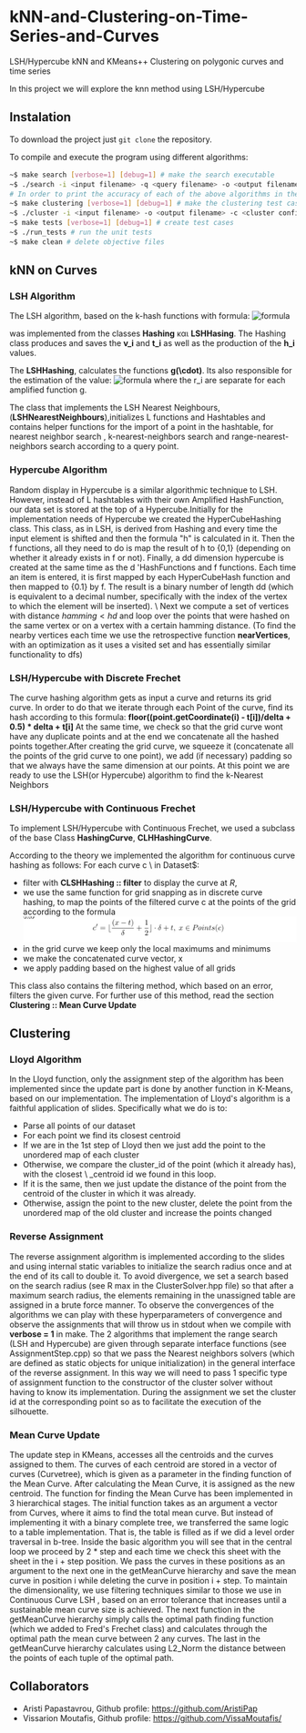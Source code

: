 # kNN-and-Clustering-on-Time-Series-and-Curves
LSH/Hypercube kNN and KMeans++ Clustering on polygonic curves and time series

In this project we will explore the knn method using LSH/Hypercube 

## Instalation
To download the project just `git clone` the repository.

To compile and execute the program using different algorithms:

```bash
~$ make search [verbose=1] [debug=1] # make the search executable
~$ ./search -i <input filename> -q <query filename> -o <output filename> -algorithm [LSH | Hypercube | Frechet] [-metric [discrete | continuous] default is discrete] [-k -L -M -N -probes -delta]
# In order to print the accuracy of each of the above algorithms in the output file you have to type the above commands like this: make search verbose=1
~$ make clustering [verbose=1] [debug=1] # make the clustering test case
~$ ./cluster -i <input filename> -o <output filename> -c <cluster config filename> -update [Mean_Vector | Mean_Curve] -assignment [Classic | LSH | Hypercube | LSH_Frechet] [-silhouette] [-complete] 
~$ make tests [verbose=1] [debug=1] # create test cases
~$ ./run_tests # run the unit tests
~$ make clean # delete objective files
```

## kNN on Curves
### LSH Algorithm
The LSH algorithm, based on the k-hash functions with formula:
![formula](https://render.githubusercontent.com/render/math?math=$h_i(\boldsymbol{p})=%20\frac{\boldsymbol{p}%20\cdot%20\boldsymbol{v_i}%20%2B%20t_i}{w}$)

was implemented  from the classes **Hashing** και **LSHHasing**. The Hashing class produces and saves the **v_i** and **t_i** as well as the production of the  **h_i** values. 

Τhe **LSHHashing**, calculates the functions **g(\cdot)**. Its also responsible for the estimation of the value: 
![formula](https://render.githubusercontent.com/render/math?math=\sum\limits_{i=1}^k%20r_i\cdot%20h(p)) where the r_i are separate for each amplified function g. 
 

The class that implements the LSH Nearest Neighbours, (**LSHNearestNeighbours**),initializes L functions and  Hashtables and contains helper functions  for the import of a point in the hashtable, for nearest neighbor search , k-nearest-neighbors search and range-nearest-neighbors search according to a query point.

### Hypercube Algorithm
Random display in Hypercube is a similar algorithmic technique to LSH. However, instead of L hashtables with their own Amplified HashFunction, our data set is stored at the top of a Hypercube.Initially for the implementation needs of Hypercube we created the HyperCubeHashing class. This class, as in LSH, is derived from Hashing and every time the input element is shifted and then the formula "h" is calculated in it. 
Then the f functions, all they need to do is map the result of h to {0,1} (depending on whether it already exists in f or not). Finally, a dd dimension hypercube is created at the same time as the d 'HashFunctions and f functions. Each time an item is entered, it is first mapped by each HyperCubeHash function and then mapped to {0.1} by f. The result is a binary number of length dd (which is equivalent to a decimal number, specifically with the index of the vertex to which the element will be inserted). \\
Next we compute a set of vertices with distance $hamming <hd$ and loop over the points that were hashed on the same vertex or on a vertex with a certain hamming distance. (To find the nearby vertices each time we use the retrospective function **nearVertices**, with an optimization as it uses a visited set and has essentially similar functionality to dfs)


### LSH/Hypercube with Discrete Frechet
The curve hashing algorithm gets as input a curve and returns its grid curve. In order to do that we iterate through each Point of the curve, find its hash according to this formula: **floor((point.getCoordinate(i) - t[i])/delta + 0.5) * delta + t[i]**
At the same time, we check so that the grid curve wont have any duplicate points and at the end we concatenate all the hashed points together.After creating the grid curve, we squeeze it (concatenate all the points of the grid curve to one point), we add (if necessary) padding so that we always have the same dimension at our points. At this point we are ready to use the LSH(or Hypercube) algorithm to find the k-Nearest Neighbors

### LSH/Hypercube with Continuous Frechet
To implement LSH/Hypercube with Continuous Frechet, we used a subclass of the base Class **HashingCurve**, **CLHHashingCurve**. 

According to the theory we implemented the algorithm for continuous curve hashing as follows: For each curve c \ in Dataset$:
- filter with **CLSHHashing :: filter** to display the curve at $R$,
- we use the same function for grid snapping as in discrete curve hashing, to map the points of the filtered curve c at the points of the grid 
according to the formula <img src="photos/maping.png">
- in the grid curve we keep only the local maximums and minimums
- we make the concatenated curve vector, x
- we apply padding based on the highest value of all grids

This class also contains the filtering method, which based on an error, filters the given curve. For further use of this method, read the section **Clustering :: Mean Curve Update**

## Clustering

### Lloyd Algorithm 
In the Lloyd function, only the assignment step of the algorithm has been implemented since the update part is done by another function in K-Means, based on our implementation.
The implementation of Lloyd's algorithm is a faithful application of slides. Specifically what we do is to:
- Parse all points of our dataset
- For each point we find its closest centroid
- If we are in the 1st step of Lloyd then we just add the point to the unordered map of each cluster
- Otherwise, we compare the cluster_id of the point (which it already has), with the closest \ _centroid id we found in this loop.
- If it is the same, then we just update the distance of the point from the centroid of the cluster in which it was already.
 - Otherwise, assign the point to the new cluster, delete the point from the unordered map of the old cluster and increase the points changed
### Reverse Assignment
The reverse assignment algorithm is implemented according to the slides and using internal static variables to initialize the search radius once and at the end of its call to double it. To avoid divergence, we set a search based on the search radius (see R max in the ClusterSolver.hpp file) so that after a maximum search radius, the elements remaining in the unassigned table are assigned in a brute force manner. To observe the convergences of the algorithms we can play with these hyperparameters of convergence and observe the assignments that will throw us in stdout when we compile with **verbose = 1** in make.
The 2 algorithms that implement the range search (LSH and Hypercube) are given through separate interface functions (see AssignmentStep.cpp) so that we pass the Nearest neighbors solvers (which are defined as static objects for unique initialization) in the general interface of the reverse assignment. In this way we will need to pass 1 specific type of assignment function to the constructor of the cluster solver without having to know its implementation. 
During the assignment we set the cluster id at the corresponding point so as to facilitate the execution of the silhouette.
### Mean Curve Update
The update step in KMeans, accesses all the centroids and the curves assigned to them. The curves of each centroid are stored in a vector of curves (Curvetree), which is given as a parameter in the finding function of the Mean Curve. After calculating the Mean Curve, it is assigned as the new centroid.
The function for finding the Mean Curve has been implemented in 3 hierarchical stages. The initial function takes as an argument a vector from Curves, where it aims to find the total mean curve. But instead of implementing it with a binary complete tree, we transferred the same logic to a table implementation. That is, the table is filled as if we did a level order traversal in b-tree. Inside the basic algorithm you will see that in the central loop we proceed by 2 * step and each time we check this sheet with the sheet in the i + step position.
We pass the curves in these positions as an argument to the next one in the getMeanCurve hierarchy and save the mean curve in position i while deleting the curve in position i + step. To maintain the dimensionality, we use filtering techniques similar to those we use in Continuous Curve LSH , based on an error tolerance that increases until a sustainable mean curve size is achieved.
The next function in the getMeanCurve hierarchy simply calls the optimal path finding function (which we added to Fred's Frechet class) and calculates through the optimal path the mean curve between 2 any curves.
The last in the getMeanCurve hierarchy calculates using L2_Norm the distance between the points of each tuple of the optimal path.


## Collaborators
- Aristi Papastavrou, Github profile: https://github.com/AristiPap
- Vissarion Moutafis, Github profile: https://github.com/VissaMoutafis/

